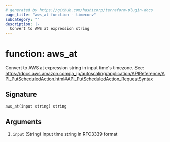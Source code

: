 ```yaml
---
# generated by https://github.com/hashicorp/terraform-plugin-docs
page_title: "aws_at function - timeconv"
subcategory: ""
description: |-
  Convert to AWS at expression string
---
```


# function: aws_at

Convert to AWS at expression string in input time's timezone.  See: https://docs.aws.amazon.com/ja_jp/autoscaling/application/APIReference/API_PutScheduledAction.html#API_PutScheduledAction_RequestSyntax



## Signature

<!-- signature generated by tfplugindocs -->
```text
aws_at(input string) string
```

## Arguments

<!-- arguments generated by tfplugindocs -->
1. `input` (String) Input time string in RFC3339 format

